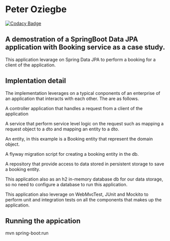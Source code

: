 # Peter Oziegbe

[![Codacy Badge](https://app.codacy.com/project/badge/Grade/d94d3a2ed8d546c1a5a5bf43f2ff02d9)](https://www.codacy.com/gh/perowiski/booking-service-with-spring-data-jpa/dashboard?utm_source=github.com&amp;utm_medium=referral&amp;utm_content=perowiski/booking-service-with-spring-data-jpa&amp;utm_campaign=Badge_Grade)

## A demostration of a SpringBoot Data JPA application with Booking service as a case study.

This application levarage on Spring Data JPA to perform a booking for a client of the application.


## Implentation detail

The implementation leverages on a typical conponents of an enterprise of an application that interacts with each other. The are as follows.

A controller application that handles a request from a client of the application

A service that perform service level logic on the request such as mapping a request object to a dto and mapping an entity to a dto.

An entity, in this example is a Booking entity that represent the domain object.

A flyway migration script for creating a booking entity in the db. 

A repository that provide access to data stored in persistent storage to save a booking entity.

This application also as an h2 in-memory database db for our data storage, so no need to configure a database to run this application.

This application also leverage on WebMvcTest, JUnit and Mockito to perform unit and integration tests on all the components that makes up the application.

## Running the appication

mvn spring-boot:run
